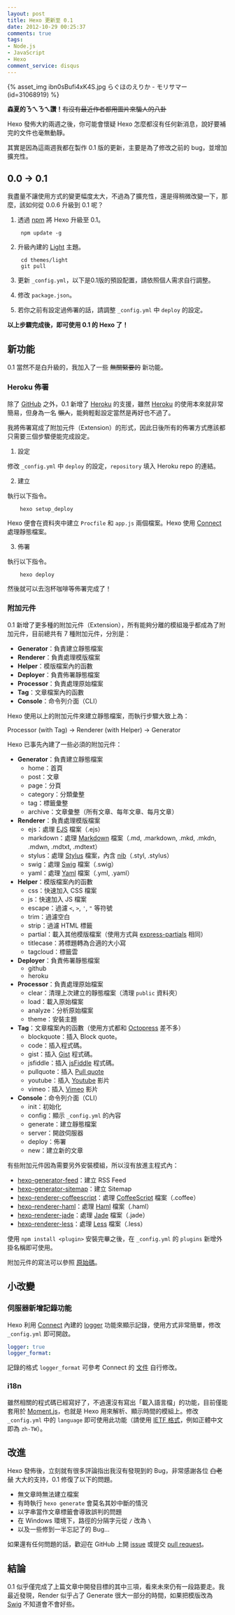 ```yaml
---
layout: post
title: Hexo 更新至 0.1
date: 2012-10-29 00:25:37
comments: true
tags:
- Node.js
- JavaScript
- Hexo
comment_service: disqus
---
```


{% asset_img ibn0sBufi4xK4S.jpg らぐほのえりか - モリサマー (id=31068919) %}

**森夏的ㄋㄟㄋㄟ讚！**<del>有沒有最近作者都用圖片來騙人的八卦</del>

Hexo 發佈大約兩週之後，你可能會懷疑 Hexo 怎麼都沒有任何新消息，說好要補完的文件也毫無動靜。

其實是因為這兩週我都在製作 0.1 版的更新，主要是為了修改之前的 bug，並增加擴充性。

<!-- more -->

## 0.0 → 0.1

我盡量不讓使用方式的變更幅度太大，不過為了擴充性，還是得稍微改變一下，那麼，該如何從 0.0.6 升級到 0.1 呢？

1. 透過 [npm] 將 Hexo 升級至 0.1。

		npm update -g

2. 升級內建的 [Light] 主題。

		cd themes/light
		git pull

3. 更新 `_config.yml`，以下是0.1版的預設配置，請依照個人需求自行調整。

4. 修改 `package.json`。

5. 若你之前有設定過佈署的話，請調整 `_config.yml` 中 `deploy` 的設定。

**以上步驟完成後，即可使用 0.1 的 Hexo 了！**

## 新功能

0.1 當然不是白升級的，我加入了一些 <del>無關緊要的</del> 新功能。

### Heroku 佈署

除了 [GitHub] 之外，0.1 新增了 [Heroku] 的支援，雖然 [Heroku] 的使用本來就非常簡易，但身為一名 <del>懶人</del>，能夠輕鬆設定當然是再好也不過了。

我將佈署寫成了附加元件（Extension）的形式，因此日後所有的佈署方式應該都只需要三個步驟便能完成設定。

1. 設定

  修改 `_config.yml` 中 `deploy` 的設定，`repository` 填入 Heroku repo 的連結。

2. 建立

  執行以下指令。

		hexo setup_deploy

  Hexo 便會在資料夾中建立 `Procfile` 和 `app.js` 兩個檔案。Hexo 使用 [Connect] 處理靜態檔案。

3. 佈署

  執行以下指令。

		hexo deploy

  然後就可以去泡杯咖啡等佈署完成了！

### 附加元件

0.1 新增了更多種的附加元件（Extension），所有能夠分離的模組幾乎都成為了附加元件，目前總共有 7 種附加元件，分別是：

- **Generator**：負責建立靜態檔案
- **Renderer**：負責處理模版檔案
- **Helper**：模版檔案內的函數
- **Deployer**：負責佈署靜態檔案
- **Processor**：負責處理原始檔案
- **Tag**：文章檔案內的函數
- **Console**：命令列介面（CLI）

Hexo 使用以上的附加元件來建立靜態檔案，而執行步驟大致上為：

Processor (with Tag) → Renderer (with Helper) → Generator

Hexo 已事先內建了一些必須的附加元件：

- **Generator**：負責建立靜態檔案
  - home：首頁
  - post：文章
  - page：分頁
  - category：分類彙整
  - tag：標籤彙整
  - archive：文章彙整（所有文章、每年文章、每月文章）
- **Renderer**：負責處理模版檔案
  - ejs：處理 [EJS] 檔案（.ejs）
  - markdown：處理 [Markdown] 檔案（.md, .markdown, .mkd, .mkdn, .mdwn, .mdtxt, .mdtext）
  - stylus：處理 [Stylus] 檔案，內含 [nib]（.styl, .stylus）
  - swig：處理 [Swig] 檔案（.swig）
  - yaml：處理 [Yaml] 檔案（.yml, .yaml）
- **Helper**：模版檔案內的函數
  - css：快速加入 CSS 檔案
  - js：快速加入 JS 檔案
  - escape：過濾 `<`, `>`, `'`, `"` 等符號
  - trim：過濾空白
  - strip：過濾 HTML 標籤
  - partial：載入其他模版檔案（使用方式與 [express-partials] 相同）
  - titlecase：將標題轉為合適的大小寫
  - tagcloud：標籤雲
- **Deployer**：負責佈署靜態檔案
  - github
  - heroku
- **Processor**：負責處理原始檔案
  - clear：清理上次建立的靜態檔案（清理 `public` 資料夾）
  - load：載入原始檔案
  - analyze：分析原始檔案
  - theme：安裝主題
- **Tag**：文章檔案內的函數（使用方式都和 [Octopress] 差不多）
  - blockquote：插入 Block quote。
  - code：插入程式碼。
  - gist：插入 [Gist] 程式碼。
  - jsfiddle：插入 [jsFiddle] 程式碼。
  - pullquote：插入 [Pull quote](http://en.wikipedia.org/wiki/Pull_quote)
  - youtube：插入 [Youtube] 影片
  - vimeo：插入 [Vimeo] 影片
- **Console**：命令列介面（CLI）
  - init：初始化
  - config：顯示 `_config.yml` 的內容
  - generate：建立靜態檔案
  - server：開啟伺服器
  - deploy：佈署
  - new：建立新的文章

有些附加元件因為需要另外安裝模組，所以沒有放進主程式內：

- [hexo-generator-feed]：建立 RSS Feed
- [hexo-generator-sitemap]：建立 Sitemap
- [hexo-renderer-coffeescript]：處理 [CoffeeScript] 檔案（.coffee）
- [hexo-renderer-haml]：處理 [Haml] 檔案（.haml）
- [hexo-renderer-jade]：處理 [Jade] 檔案（.jade）
- [hexo-renderer-less]：處理 [Less] 檔案（.less）

使用 `npm install <plugin>` 安裝完畢之後，在 `_config.yml` 的 `plugins` 新增外掛名稱即可使用。

附加元件的寫法可以參照 [原始碼](https://github.com/tommy351/hexo/tree/master/lib)。

## 小改變

### 伺服器新增記錄功能

Hexo 利用 [Connect] 內建的 [logger](http://www.senchalabs.org/connect/logger.html) 功能來顯示記錄，使用方式非常簡單，修改 `_config.yml` 即可開啟。

``` yaml
logger: true
logger_format:
```

記錄的格式 `logger_format` 可參考 Connect 的 [文件](http://www.senchalabs.org/connect/logger.html) 自行修改。

### i18n

雖然相關的程式碼已經寫好了，不過還沒有寫出「載入語言檔」的功能，目前僅能套用於 [Moment.js]，也就是 Hexo 用來解析、顯示時間的模組上。修改 `_config.yml` 中的 `language` 即可使用此功能（請使用 [IETF 格式]，例如正體中文即為 `zh-TW`）。

## 改進

Hexo 發佈後，立刻就有很多評論指出我沒有發現到的 Bug，非常感謝各位 <del>白老鼠</del> 大大的支持，0.1 修復了以下的問題。

- 無文章時無法建立檔案
- 有時執行 `hexo generate` 會莫名其妙中斷的情況
- 以字串當作文章標籤會導致誤判的問題
- 在 Windows 環境下，路徑的分隔字元從 `/` 改為 `\`
- 以及一些修到一半忘記了的 Bug...

如果還有任何問題的話，歡迎在 GitHub 上開 [issue](https://github.com/tommy351/hexo/issues) 或提交 [pull request](https://github.com/tommy351/hexo/pulls)。

## 結論

0.1 似乎僅完成了上篇文章中開發目標的其中三項，看來未來仍有一段路要走。我最近發現，Render 似乎占了 Generate 很大一部分的時間，如果把模版改為 [Swig] 不知道會不會好些。

[npm]: https://npmjs.org/
[Light]: https://github.com/tommy351/hexo-theme-light
[GitHub]: https://github.com
[Heroku]: http://www.heroku.com/
[Connect]: http://www.senchalabs.org/connect/
[EJS]: https://github.com/visionmedia/ejs
[Markdown]: http://daringfireball.net/projects/markdown/
[Stylus]: http://learnboost.github.com/stylus/
[nib]: http://visionmedia.github.com/nib/
[Swig]: http://paularmstrong.github.com/swig/
[Yaml]: http://www.yaml.org/
[express-partials]: https://github.com/publicclass/express-partials
[Octopress]: http://octopress.org
[Gist]: https://gist.github.com/
[jsFiddle]: http://jsfiddle.net/
[Youtube]: https://www.youtube.com/
[Vimeo]: http://vimeo.com/
[hexo-generator-feed]: https://github.com/tommy351/hexo-plugins/tree/master/generator/feed
[hexo-generator-sitemap]: https://github.com/tommy351/hexo-plugins/tree/master/generator/sitemap
[CoffeeScript]: http://coffeescript.org/
[Haml]: http://haml.info/
[Jade]: http://jade-lang.com/
[Less]: http://lesscss.org/
[hexo-renderer-coffeescript]: https://github.com/tommy351/hexo-plugins/tree/master/renderer/coffeescript
[hexo-renderer-haml]: https://github.com/tommy351/hexo-plugins/tree/master/renderer/haml
[hexo-renderer-jade]: https://github.com/tommy351/hexo-plugins/tree/master/renderer/jade
[hexo-renderer-less]: https://github.com/tommy351/hexo-plugins/tree/master/renderer/less
[Moment.js]: http://momentjs.com/
[IETF 格式]: http://www.w3.org/International/articles/language-tags/
